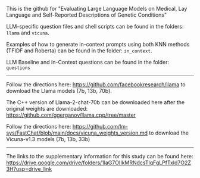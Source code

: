 
This is the github for "Evaluating Large Language Models on Medical, Lay Language and Self-Reported Descriptions of Genetic Conditions"

LLM-specific question files and shell scripts can be found in the folders: `llama` and `vicuna`. 

Examples of how to generate in-context prompts using both KNN methods (TFIDF and Roberta) can be found in the folder: `in_context`. 

LLM Baseline and In-Context questions can be found in the folder: `questions`

-----------------------------------------------------------------------------------------------------

Follow the directions here: https://github.com/facebookresearch/llama to download the Llama models (7b, 13b, 70b).

The C++ version of Llama-2-chat-70b can be downloaded here after the original weights are downloaded: https://github.com/ggerganov/llama.cpp/tree/master


Follow the directions here: https://github.com/lm-sys/FastChat/blob/main/docs/vicuna_weights_version.md to download the Vicuna-v1.3 models (7b, 13b, 33b)

-----------------------------------------------------------------------------------------------------

The links to the supplementary information for this study can be found here: https://drive.google.com/drive/folders/1laG7OIIkMRNdcsTlqFgLPfTxld7O2Z3H?usp=drive_link
